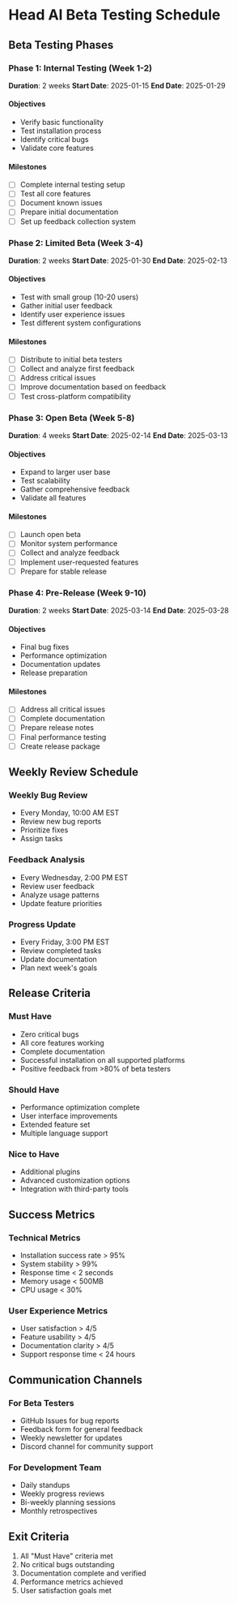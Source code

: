 # Head AI Beta Testing Schedule

## Beta Testing Phases

### Phase 1: Internal Testing (Week 1-2)
**Duration**: 2 weeks
**Start Date**: 2025-01-15
**End Date**: 2025-01-29

#### Objectives
- Verify basic functionality
- Test installation process
- Identify critical bugs
- Validate core features

#### Milestones
- [ ] Complete internal testing setup
- [ ] Test all core features
- [ ] Document known issues
- [ ] Prepare initial documentation
- [ ] Set up feedback collection system

### Phase 2: Limited Beta (Week 3-4)
**Duration**: 2 weeks
**Start Date**: 2025-01-30
**End Date**: 2025-02-13

#### Objectives
- Test with small group (10-20 users)
- Gather initial user feedback
- Identify user experience issues
- Test different system configurations

#### Milestones
- [ ] Distribute to initial beta testers
- [ ] Collect and analyze first feedback
- [ ] Address critical issues
- [ ] Improve documentation based on feedback
- [ ] Test cross-platform compatibility

### Phase 3: Open Beta (Week 5-8)
**Duration**: 4 weeks
**Start Date**: 2025-02-14
**End Date**: 2025-03-13

#### Objectives
- Expand to larger user base
- Test scalability
- Gather comprehensive feedback
- Validate all features

#### Milestones
- [ ] Launch open beta
- [ ] Monitor system performance
- [ ] Collect and analyze feedback
- [ ] Implement user-requested features
- [ ] Prepare for stable release

### Phase 4: Pre-Release (Week 9-10)
**Duration**: 2 weeks
**Start Date**: 2025-03-14
**End Date**: 2025-03-28

#### Objectives
- Final bug fixes
- Performance optimization
- Documentation updates
- Release preparation

#### Milestones
- [ ] Address all critical issues
- [ ] Complete documentation
- [ ] Prepare release notes
- [ ] Final performance testing
- [ ] Create release package

## Weekly Review Schedule

### Weekly Bug Review
- Every Monday, 10:00 AM EST
- Review new bug reports
- Prioritize fixes
- Assign tasks

### Feedback Analysis
- Every Wednesday, 2:00 PM EST
- Review user feedback
- Analyze usage patterns
- Update feature priorities

### Progress Update
- Every Friday, 3:00 PM EST
- Review completed tasks
- Update documentation
- Plan next week's goals

## Release Criteria

### Must Have
- Zero critical bugs
- All core features working
- Complete documentation
- Successful installation on all supported platforms
- Positive feedback from >80% of beta testers

### Should Have
- Performance optimization complete
- User interface improvements
- Extended feature set
- Multiple language support

### Nice to Have
- Additional plugins
- Advanced customization options
- Integration with third-party tools

## Success Metrics

### Technical Metrics
- Installation success rate > 95%
- System stability > 99%
- Response time < 2 seconds
- Memory usage < 500MB
- CPU usage < 30%

### User Experience Metrics
- User satisfaction > 4/5
- Feature usability > 4/5
- Documentation clarity > 4/5
- Support response time < 24 hours

## Communication Channels

### For Beta Testers
- GitHub Issues for bug reports
- Feedback form for general feedback
- Weekly newsletter for updates
- Discord channel for community support

### For Development Team
- Daily standups
- Weekly progress reviews
- Bi-weekly planning sessions
- Monthly retrospectives

## Exit Criteria
1. All "Must Have" criteria met
2. No critical bugs outstanding
3. Documentation complete and verified
4. Performance metrics achieved
5. User satisfaction goals met
